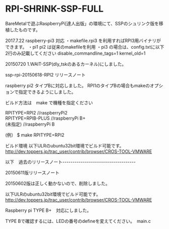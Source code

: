 # RPI-SHRINK-SSP-FULL
BareMetalで遊ぶRaspberryPi[達人出版」の環境にて、SSPのシュリンク版を移植したものです。

2017.7.22
raspberry-pi3 対応
・makefile.rpi3 を利用すればRPI3用バイナリができます。
・pi1 pi2 は従来のmakefileを利用
・pi3 の場合は、config.txtに以下2行のみ記載してください
disable_commandline_tags=1
kernel_old=1
 

20150720
1.WAIT-SSP(dly_tskのあるカーネル)にしました。

ssp-rpi-20150618-RPI2 リリースノート

raspberry pi2 タイプBに対応しました。
RPI1のタイプBの場合もmakeのオプションで指定できるようにしました。


ビルド方法は　make で機種を指定ください

RPITYPE=RPI2		//raspberryPi2  
RPITYPE=RPIB-PLUS	//raspberryPi B+  
(未指定)			//raspberryPi B  

(例）
$ make RPITYPE=RPI2

ビルド環境
以下ULRのubuntu32bit環境でビルド可能です。
http://dev.toppers.jp/trac_user/contrib/browser/CROS-TOOL-VMWARE




以下　過去のリリースノート------------------------------------

20150611版リリースノート

20150602版は正しく動かないので、削除しました。

以下ULRのubuntu32bit環境でビルド可能です。
http://dev.toppers.jp/trac_user/contrib/browser/CROS-TOOL-VMWARE

Raspberry pi TYPE B+　対応にしました。

TYPE Bで確認するには、LEDの番号のdefineを変えてください。　main.c
